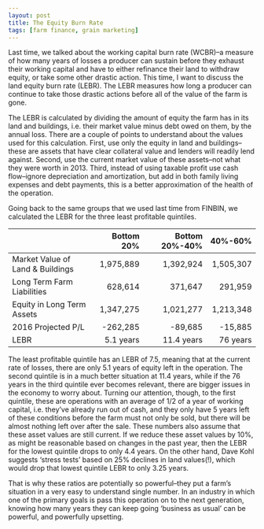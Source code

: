 ```yaml
---
layout: post
title: The Equity Burn Rate
tags: [farm finance, grain marketing]
---
```



Last time, we talked about the working capital burn rate (WCBR)–a measure of how many years of losses a producer can sustain before they exhaust their working capital and have to either refinance their land to withdraw equity, or take some other drastic action. This time, I want to discuss the land equity burn rate (LEBR). The LEBR measures how long a producer can continue to take those drastic actions before all of the value of the farm is gone.

The LEBR is calculated by dividing the amount of equity the farm has in its land and buildings, i.e. their market value minus debt owed on them, by the annual loss. There are a couple of points to understand about the values used for this calculation. First, use only the equity in land and buildings–these are assets that have clear collateral value and lenders will readily lend against. Second, use the current market value of these assets–not what they were worth in 2013. Third, instead of using taxable profit use cash flow–ignore depreciation and amortization, but add in both family living expenses and debt payments, this is a better approximation of the health of the operation.

Going back to the same groups that we used last time from FINBIN, we calculated the LEBR for the three least profitable quintiles.

|         | Bottom 20%  |  Bottom 20%-40%     |  40%-60% |
| ------- | -----------: | -------------------: | --------: |
| Market Value of Land & Buildings | 1,975,889 | 1,392,924 | 1,505,307 |
| Long Term Farm Liabilities | 628,614 | 371,647 | 291,959 |
| Equity in Long Term Assets | 1,347,275 | 1,021,277 | 1,213,348 |
| 2016 Projected P/L | -262,285 | -89,685 | -15,885 |
| LEBR | 5.1 years | 11.4 years | 76 years |


The least profitable quintile has an LEBR of 7.5, meaning that at the current rate of losses, there are only 5.1 years of equity left in the operation. The second quintile is in a much better situation at 11.4 years, while if the 76 years in the third quintile ever becomes relevant, there are bigger issues in the economy to worry about. Turning our attention, though, to the first quintile, these are operations with an average of 1/2 of a year of working capital, i.e. they’ve already run out of cash, and they only have 5 years left of these conditions before the farm must not only be sold, but there will be almost nothing left over after the sale. These numbers also assume that these asset values are still current. If we reduce these asset values by 10%, as might be reasonable based on changes in the past year, then the LEBR for the lowest quintile drops to only 4.4 years. On the other hand, Dave Kohl suggests ‘stress tests’ based on 25% declines in land values(!), which would drop that lowest quintile LEBR to only 3.25 years.

That is why these ratios are potentially so powerful–they put a farm’s situation in a very easy to understand single number. In an industry in which one of the primary goals is pass this operation on to the next generation, knowing how many years they can keep going ‘business as usual’ can be powerful, and powerfully upsetting.